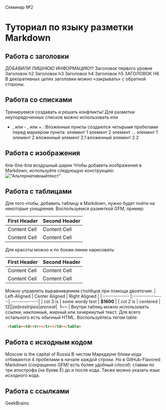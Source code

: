 Семинар №2

# Туториал по языку разметки Markdown

## Работа с заголовки

ДОБАВИЛИ ЛИШНЮЮ ИНФОРМАЦИЮ!!!
Заголовок первого уровня
Заголовок h2
Заголовок h3
Заголовок h4
Заголовок h5
ЗАГОЛОВОК H6
В декоративных целях заголовки можно «закрывать» с обратной
стороны.


## Работа со списками

Тренируемся создавать и решать конфликты!
Для разметки неупорядоченных списков можно использовать или
* , или - , или + :
Вложенные пункты создаются четырьмя пробелами перед маркером
пункта:
элемент 1
элемент 2
элемент ...
элемент 1
элемент 2
вложенный элемент 2.1
вложенный элемент 2.2

## Работа с изображения

бла-бла-бла воздушный шарик
Чтобы добавить изображения в Markdown, используйте следующую конструкцию:
!["Альтернативныйтекст"](https://cameralabs.org/media/camera/oktiabr/26/48_4ea61a0674caca148d0b75dedd3a29ef.jpg)



## Работа с таблицами

Для того чтобы, добавить таблицу в Markdown, нужно будет пойти на некоторые ухищрения. Воспользуемся разметкой GFM, пример:

First Header | Second Header
------------- | -------------
Content Cell | Content Cell
Content Cell | Content Cell
Для красоты можно и по бокам линии нарисовать:

| First Header | Second Header |
| ------------- | ------------- |
| Content Cell | Content Cell |
| Content Cell | Content Cell |
Можно управлять выравниванием столбцов при помощи
двоеточия.
| Left-Aligned | Center Aligned | Right Aligned |
|:------------- |:---------------:| -------------:|
| col 3 is | some wordy text | **$1600** |
| col 2 is | centered | $12 |
| zebra stripes | are neat | ~~$1~~ |
Внутри таблиц можно использовать ссылки, наклонный,
жирный или зачеркнутый текст.
Для всего остального есть обычный HTML. Воспользуйтесь тегом table:
```HTML
 <table><td><tr></tr></td></table>
 ```

 ## Работа с исходным кодом

 Moscow is the capital of Russia
 В чистом Маркдауне блоки кода отбиваются 4 пробелами в начале
каждой строки.
Но в GitHub-Flavored Markdown (сокращенно GFM) есть более
удобный способ: ставим по три апострофа (на букве Ё) до и после
кода. Также можно указать язык исходного кода.


## Работа с ссылками

GeekBrains